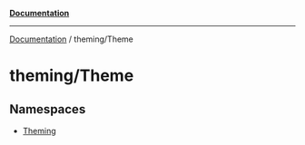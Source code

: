 [**Documentation**](../../index.md)

***

[Documentation](../../index.md) / theming/Theme

# theming/Theme

## Namespaces

- [Theming](namespaces/Theming/index.md)
